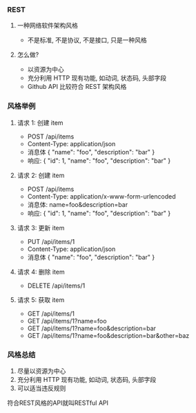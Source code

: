 ### REST

1. 一种网络软件架构风格

   - 不是标准, 不是协议, 不是接口, 只是一种风格

2. 怎么做?
   - 以资源为中心
   - 充分利用 HTTP 现有功能, 如动词, 状态码, 头部字段
   - Github API 比较符合 REST 架构风格

### 风格举例

1. 请求 1: 创建 item
   - POST /api/items
   - Content-Type: application/json
   - 消息体 { "name": "foo", "description": "bar" }
   - 响应: { "id": 1, "name": "foo", "description": "bar" }
2. 请求 2: 创建 item
   - POST /api/items
   - Content-Type: application/x-www-form-urlencoded
   - 消息体: name=foo&description=bar
   - 响应: { "id": 1, "name": "foo", "description": "bar" }
3. 请求 3: 更新 item
   - PUT /api/items/1
   - Content-Type: application/json
   - 消息体 { "name": "foo", "description": "bar" }
4. 请求 4: 删除 item
   - DELETE /api/items/1

5. 请求 5: 获取 item
   - GET /api/items/1
   - GET /api/items/1?name=foo
   - GET /api/items/1?name=foo&description=bar
   - GET /api/items/1?name=foo&description=bar&other=baz


### 风格总结
1. 尽量以资源为中心
2. 充分利用 HTTP 现有功能, 如动词, 状态码, 头部字段
3. 可以适当违反规则


符合REST风格的API就叫RESTful API